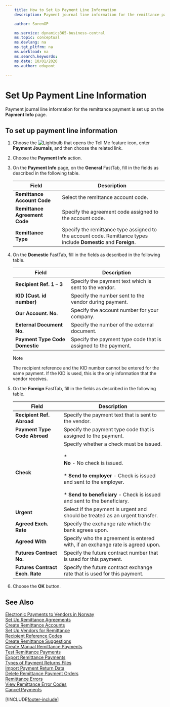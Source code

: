 ```yaml
---
    title: How to Set Up Payment Line Information
    description: Payment journal line information for the remittance payment is set up on the Payment Info page.

    author: SorenGP

    ms.service: dynamics365-business-central
    ms.topic: conceptual
    ms.devlang: na
    ms.tgt_pltfrm: na
    ms.workload: na
    ms.search.keywords:
    ms.date: 10/01/2020
    ms.author: edupont

---
```

# Set Up Payment Line Information
Payment journal line information for the remittance payment is set up on the **Payment Info** page.  

## To set up payment line information  

1.  Choose the ![Lightbulb that opens the Tell Me feature](../../media/ui-search/search_small.png "Tell me what you want to do") icon, enter **Payment Journals**, and then choose the related link.  
2.  Choose the **Payment Info** action.  
3.  On the **Payment Info** page, on the **General** FastTab, fill in the fields as described in the following table.  

    |Field|Description|  
    |---------------------------------|---------------------------------------|  
    |**Remittance Account Code**|Select the remittance account code.|  
    |**Remittance Agreement Code**|Specify the agreement code assigned to the account code.|  
    |**Remittance Type**|Specify the remittance type assigned to the account code. Remittance types include **Domestic** and **Foreign**.|  

4.  On the **Domestic** FastTab, fill in the fields as described in the following table.  

    |Field|Description|  
    |---------------------------------|---------------------------------------|  
    |**Recipient Ref. 1 – 3**|Specify the payment text which is sent to the vendor.|  
    |**KID (Cust. id number)**|Specify the number sent to the vendor during payment.|  
    |**Our Account. No.**|Specify the account number for your company.|  
    |**External Document No.**|Specify the number of the external document.|  
    |**Payment Type Code Domestic**|Specify the payment type code that is assigned to the payment.|  

    > [!NOTE]  
    >  The recipient reference and the KID number cannot be entered for the same payment. If the KID is used, this is the only information that the vendor receives.  

5.  On the **Foreign** FastTab, fill in the fields as described in the following table.  

    |Field|Description|  
    |---------------------------------|---------------------------------------|  
    |**Recipient Ref. Abroad**|Specify the payment text that is sent to the vendor.|  
    |**Payment Type Code Abroad**|Specify the payment type code that is assigned to the payment.|  
    |**Check**|Specify whether a check must be issued.<br /><br /> * <br />                        **No** - No check is issued.<br /><br /> * **Send to employer** - Check is issued and sent to the employer.<br /><br /> * **Send to beneficiary** - Check is issued and sent to the beneficiary.|  
    |**Urgent**|Select if the payment is urgent and should be treated as an urgent transfer.|  
    |**Agreed Exch. Rate**|Specify the exchange rate which the bank agrees upon.|  
    |**Agreed With**|Specify who the agreement is entered with, if an exchange rate is agreed upon.|  
    |**Futures Contract No.**|Specify the future contract number that is used for this payment.|  
    |**Futures Contract Exch. Rate**|Specify the future contract exchange rate that is used for this payment.|  

6.  Choose the **OK** button.  

## See Also  
 [Electronic Payments to Vendors in Norway](electronic-payments-to-vendors-in-norway.md)   
 [Set Up Remittance Agreements](how-to-set-up-remittance-agreements.md)   
 [Create Remittance Accounts](how-to-create-remittance-accounts.md)   
 [Set Up Vendors for Remittance](how-to-set-up-vendors-for-remittance.md)   
 [Recipient Reference Codes](recipient-reference-codes.md)   
 [Create Remittance Suggestions](how-to-create-remittance-suggestions.md)   
 [Create Manual Remittance Payments](how-to-create-manual-remittance-payments.md)   
 [Test Remittance Payments](how-to-test-remittance-payments.md)   
 [Export Remittance Payments](how-to-export-remittance-payments.md)   
 [Types of Payment Returns Files](types-of-payment-returns-files.md)   
 [Import Payment Return Data](how-to-import-payment-return-data.md)   
 [Delete Remittance Payment Orders](how-to-delete-remittance-payment-orders.md)   
 [Remittance Errors](remittance-errors.md)   
 [View Remittance Error Codes](how-to-view-remittance-error-codes.md)   
 [Cancel Payments](how-to-cancel-payments.md)


[!INCLUDE[footer-include](../../includes/footer-banner.md)]